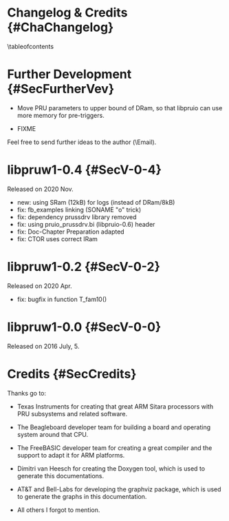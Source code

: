 Changelog & Credits {#ChaChangelog}
===================
\tableofcontents


# Further Development {#SecFurtherVev}

- Move PRU parameters to upper bound of DRam, so that libpruio can use
  more memory for pre-triggers.

- FIXME

Feel free to send further ideas to the author (\Email).


# libpruw1-0.4 {#SecV-0-4}

Released on 2020 Nov.

- new: using SRam (12kB) for logs (instead of DRam/8kB)
- fix: fb_examples linking (SONAME "o" trick)
- fix: dependency prussdrv library removed
- fix: using pruio_prussdrv.bi (libpruio-0.6) header
- fix: Doc-Chapter Preparation adapted
- fix: CTOR uses correct IRam

# libpruw1-0.2 {#SecV-0-2}

Released on 2020 Apr.

- fix: bugfix in function T_fam10()

# libpruw1-0.0 {#SecV-0-0}

Released on 2016 July, 5.


# Credits  {#SecCredits}

Thanks go to:

- Texas Instruments for creating that great ARM Sitara processors with
  PRU subsystems and related software.

- The Beagleboard developer team for building a board and operating
  system around that CPU.

- The FreeBASIC developer team for creating a great compiler and the
  support to adapt it for ARM platforms.

- Dimitri van Heesch for creating the Doxygen tool, which is used to
  generate this documentations.

- AT&T and Bell-Labs for developing the graphviz package, which is used
  to generate the graphs in this documentation.

- All others I forgot to mention.
